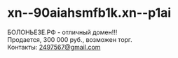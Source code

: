 # xn--90aiahsmfb1k.xn--p1ai

БОЛОНЬЕЗЕ.РФ - отличный домен!!!   
Продается, 300 000 руб., возможен торг.  
Контакты: 2497567@gmail.com
